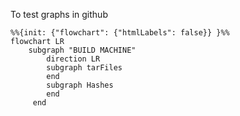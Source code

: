 To test graphs in github


```mermaid
%%{init: {"flowchart": {"htmlLabels": false}} }%%
flowchart LR
    subgraph "BUILD MACHINE"
        direction LR
        subgraph tarFiles
        end
        subgraph Hashes
        end
     end
```

<!--
     subgraph b[Hash Signing Server]
        direction LR
            subgraph b1[Generate Hashes]
                direction TB
                 b11[Process Tar Files] -- > b12[/Hashes Files/]
            end
            subgraph Crontab
                direction TB 
                RunJob -- > b2[Create Signatures]
                b2 -- > b3[/Signature Files/]
            end 
            b1 -- > Crontab
            
     end               

     a -- > b
-->
